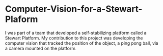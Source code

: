 # Computer-Vision-for-a-Stewart-Plaform
I was part of a team that developed a self-stabilizing platform called a Stewart Platform. My contribution to this project was developing the computer vision that tracked the position of the object, a ping pong ball, via a camera mounted on the platform. 
